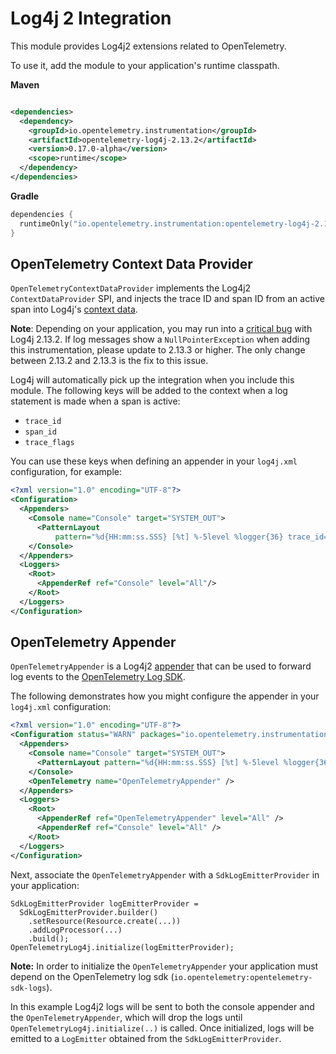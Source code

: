 # Log4j 2 Integration

This module provides Log4j2 extensions related to OpenTelemetry.

To use it, add the module to your application's runtime classpath.

**Maven**

```xml

<dependencies>
  <dependency>
    <groupId>io.opentelemetry.instrumentation</groupId>
    <artifactId>opentelemetry-log4j-2.13.2</artifactId>
    <version>0.17.0-alpha</version>
    <scope>runtime</scope>
  </dependency>
</dependencies>
```

**Gradle**

```kotlin
dependencies {
  runtimeOnly("io.opentelemetry.instrumentation:opentelemetry-log4j-2.13.2:0.17.0-alpha")
}
```

## OpenTelemetry Context Data Provider

`OpenTelemetryContextDataProvider` implements the Log4j2 `ContextDataProvider` SPI, and injects the
trace ID and span ID from an active span into
Log4j's [context data](https://logging.apache.org/log4j/2.x/manual/thread-context.html).

**Note**: Depending on your application, you may run into
a [critical bug](https://issues.apache.org/jira/browse/LOG4J2-2838)
with Log4j 2.13.2. If log messages show a `NullPointerException` when adding this instrumentation,
please update to 2.13.3 or higher. The only change between 2.13.2 and 2.13.3 is the fix to this
issue.

Log4j will automatically pick up the integration when you include this module. The following keys
will be added to the context when a log statement is made when a span is active:

- `trace_id`
- `span_id`
- `trace_flags`

You can use these keys when defining an appender in your `log4j.xml` configuration, for example:

```xml
<?xml version="1.0" encoding="UTF-8"?>
<Configuration>
  <Appenders>
    <Console name="Console" target="SYSTEM_OUT">
      <PatternLayout
          pattern="%d{HH:mm:ss.SSS} [%t] %-5level %logger{36} trace_id=%X{trace_id} span_id=%X{span_id} trace_flags=%X{trace_flags} - %msg%n"/>
    </Console>
  </Appenders>
  <Loggers>
    <Root>
      <AppenderRef ref="Console" level="All"/>
    </Root>
  </Loggers>
</Configuration>
```

## OpenTelemetry Appender

`OpenTelemetryAppender` is a Log4j2 [appender](https://logging.apache.org/log4j/2.x/manual/appenders.html) that can be used to forward log events to the [OpenTelemetry Log SDK](https://github.com/open-telemetry/opentelemetry-java/tree/main/sdk/logs).

The following demonstrates how you might configure the appender in your `log4j.xml` configuration:

```xml
<?xml version="1.0" encoding="UTF-8"?>
<Configuration status="WARN" packages="io.opentelemetry.instrumentation.log4j.v2_13_2">
  <Appenders>
    <Console name="Console" target="SYSTEM_OUT">
      <PatternLayout pattern="%d{HH:mm:ss.SSS} [%t] %-5level %logger{36} traceId: %X{trace_id} spanId: %X{span_id} flags: %X{trace_flags} - %msg%n" />
    </Console>
    <OpenTelemetry name="OpenTelemetryAppender" />
  </Appenders>
  <Loggers>
    <Root>
      <AppenderRef ref="OpenTelemetryAppender" level="All" />
      <AppenderRef ref="Console" level="All" />
    </Root>
  </Loggers>
</Configuration>
```

Next, associate the `OpenTelemetryAppender` with a `SdkLogEmitterProvider` in your application:

```
SdkLogEmitterProvider logEmitterProvider =
  SdkLogEmitterProvider.builder()
    .setResource(Resource.create(...))
    .addLogProcessor(...)
    .build();
OpenTelemetryLog4j.initialize(logEmitterProvider);
```

**Note:** In order to initialize the `OpenTelemetryAppender` your application must depend on the
OpenTelemetry log sdk (`io.opentelemetry:opentelemetry-sdk-logs`).

In this example Log4j2 logs will be sent to both the console appender and
the `OpenTelemetryAppender`, which will drop the logs until `OpenTelemetryLog4j.initialize(..)` is
called. Once initialized, logs will be emitted to a `LogEmitter` obtained from
the `SdkLogEmitterProvider`.
